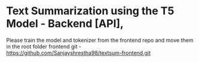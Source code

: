 # Text Summarization using the T5 Model - Backend [API], 
Please train the model and tokenizer from the frontend repo and move them in the root folder
frontend git - https://github.com/Sanjayshrestha98/textsum-frontend.git

